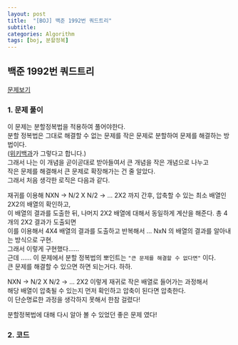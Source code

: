 ```yaml
---
layout: post
title:  "[BOJ] 백준 1992번 쿼드트리"
subtitle: 
categories: Algorithm
tags: [boj, 분할정복]
---
```



## 백준 1992번 쿼드트리

[문제보기](https://www.acmicpc.net/problem/1992)

### 1. 문제 풀이

이 문제는 분할정복법을 적용하여 풀어야한다.    
분할 정복법은 그대로 해결할 수 없는 문제를 작은 문제로 분할하여 문제를 해결하는 방법이다.    
([위키백과](https://ko.wikipedia.org/wiki/%EB%B6%84%ED%95%A0_%EC%A0%95%EB%B3%B5_%EC%95%8C%EA%B3%A0%EB%A6%AC%EC%A6%98)가 그렇다고 합니다.)    
그래서 나는 이 개념을 곧이곧대로 받아들여서 큰 개념을 작은 개념으로 나누고   
작은 문제를 해결해서 큰 문제로 확장해가는 건 줄 알았다.    
그래서 처음 생각한 로직은 다음과 같다.   

재귀를 이용해 NXN -> N/2 X N/2 -> ... 2X2 까지 간후, 압축할 수 있는 최소 배열인 2X2의 배열의 확인하고,    
이 배열의 결과를 도출한 뒤, 나머지 2X2 배열에 대해서 동일하게 계산을 해준다. 총 4개의 2X2 결과가 도출되면     
이를 이용해서 4X4 배열의 결과를 도출하고 반복해서 ... NxN 의 배열의 결과를 알아내는 방식으로 구현.    
그래서 이렇게 구현했다......    
근데 ...... 이 문제에서 분할 정복법의 뽀인트는 `"큰 문제를 해결할 수 없다면"` 이다.   
큰 문제를 해결할 수 있으면 하면 되는거다. 하하.     

NXN -> N/2 X N/2 -> ... 2X2  이렇게 재귀로 작은 배열로 들어가는 과정해서   
해당 배열이 압축될 수 있는지 먼저 확인하고 압축이 된다면 압축한다.  
이 단순명료한 과정을 생각하지 못해서 한참 걸렸다! 

분할정복법에 대해 다시 알아 볼 수 있었던 좋은 문제 였다!

### 2. 코드
<script src="https://gist.github.com/yeonui-0626/89f1bc4ee9f5f30213f4a79eca5557cc.js"></script>